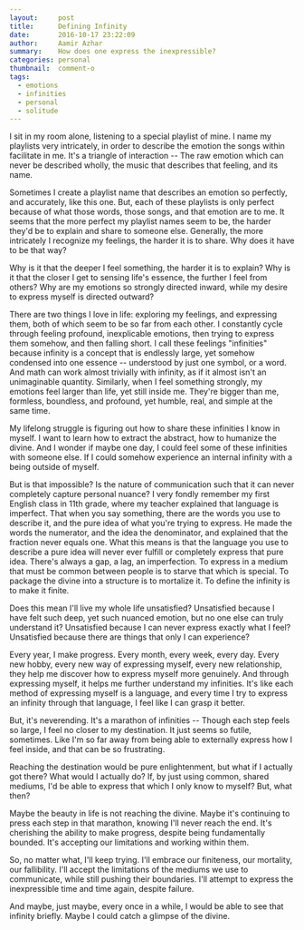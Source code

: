 ```yaml
---
layout:     post
title:      Defining Infinity
date:       2016-10-17 23:22:09
author:     Aamir Azhar
summary:    How does one express the inexpressible?
categories: personal
thumbnail:  comment-o
tags:
  - emotions
  - infinities
  - personal
  - solitude
---
```

I sit in my room alone, listening to a special playlist of mine. I name my playlists very intricately, in order to describe the emotion the songs within facilitate in me. It's a triangle of interaction -- The raw emotion which can never be described wholly, the music that describes that feeling, and its name.

Sometimes I create a playlist name that describes an emotion so perfectly, and accurately, like this one. But, each of these playlists is only perfect because of what those words, those songs, and that emotion are to me. It seems that the more perfect my playlist names seem to be, the harder they'd be to explain and share to someone else. Generally, the more intricately I recognize my feelings, the harder it is to share. Why does it have to be that way?

Why is it that the deeper I feel something, the harder it is to explain? Why is it that the closer I get to sensing life's essence, the further I feel from others? Why are my emotions so strongly directed inward, while my desire to express myself is directed outward?

There are two things I love in life: exploring my feelings, and expressing them, both of which seem to be so far from each other. I constantly cycle through feeling profound, inexplicable emotions, then trying to express them somehow, and then falling short. I call these feelings "infinities" because infinity is a concept that is endlessly large, yet somehow condensed into one essence -- understood by just one symbol, or a word. And math can work almost trivially with infinity, as if it almost isn't an unimaginable quantity. Similarly, when I feel something strongly, my emotions feel larger than life, yet still inside me. They're bigger than me, formless, boundless, and profound, yet humble, real, and simple at the same time.

My lifelong struggle is figuring out how to share these infinities I know in myself. I want to learn how to extract the abstract, how to humanize the divine. And I wonder if maybe one day, I could feel some of these infinities with someone else. If I could somehow experience an internal infinity with a being outside of myself.

But is that impossible? Is the nature of communication such that it can never completely capture personal nuance? I very fondly remember my first English class in 11th grade, where my teacher explained that language is imperfect. That when you say something, there are the words you use to describe it, and the pure idea of what you're trying to express. He made the words the numerator, and the idea the denominator, and explained that the fraction never equals one. What this means is that the language you use to describe a pure idea will never ever fulfill or completely express that pure idea. There's always a gap, a lag, an imperfection. To express in a medium that must be common between people is to starve that which is special. To package the divine into a structure is to mortalize it. To define the infinity is to make it finite.

Does this mean I'll live my whole life unsatisfied? Unsatisfied because I have felt such deep, yet such nuanced emotion, but no one else can truly understand it? Unsatisfied because I can never express exactly what I feel? Unsatisfied because there are things that only I can experience?

Every year, I make progress. Every month, every week, every day. Every new hobby, every new way of expressing myself, every new relationship, they help me discover how to express myself more genuinely. And through expressing myself, it helps me further understand my infinities. It's like each method of expressing myself is a language, and every time I try to express an infinity through that language, I feel like I can grasp it better.

But, it's neverending. It's a marathon of infinities -- Though each step feels so large, I feel no closer to my destination. It just seems so futile, sometimes. Like I'm so far away from being able to externally express how I feel inside, and that can be so frustrating.

Reaching the destination would be pure enlightenment, but what if I actually got there? What would I actually do? If, by just using common, shared mediums, I'd be able to express that which I only know to myself? But, what then?

Maybe the beauty in life is not reaching the divine. Maybe it's continuing to press each step in that marathon, knowing I'll never reach the end. It's cherishing the ability to make progress, despite being fundamentally bounded. It's accepting our limitations and working within them.

So, no matter what, I'll keep trying. I'll embrace our finiteness, our mortality, our fallibility. I'll accept the limitations of the mediums we use to communicate, while still pushing their boundaries. I'll attempt to express the inexpressible time and time again, despite failure.

And maybe, just maybe, every once in a while, I would be able to see that infinity briefly. Maybe I could catch a glimpse of the divine.
